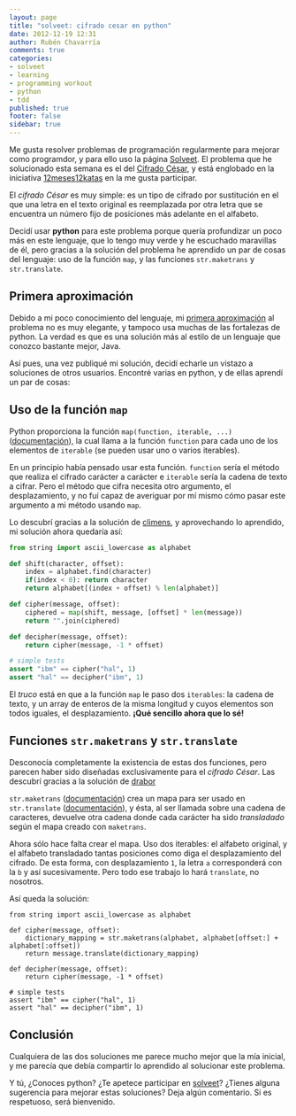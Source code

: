```yaml
---
layout: page
title: "solveet: cifrado cesar en python"
date: 2012-12-19 12:31
author: Rubén Chavarría
comments: true
categories: 
- solveet
- learning
- programming workout
- python
- tdd
published: true
footer: false
sidebar: true
---
```


Me gusta resolver problemas de programación regularmente para mejorar como programdor, y para ello uso
la página [Solveet](http://solveet.com). El problema que he solucionado esta semana es el del
[Cifrado César](http://www.solveet.com/exercises/Cifrado-Cesar/145), y está englobado en la iniciativa
[12meses12katas](http://12meses12katas.com/) en la me gusta participar.

El *cifrado César* es muy simple: es un tipo de cifrado por sustitución en el que una letra en el texto
original es reemplazada por otra letra que se encuentra un número fijo de posiciones más adelante 
en el alfabeto.

Decidí usar **python** para este problema porque quería profundizar un poco más en este lenguaje, que lo
tengo muy verde y he escuchado maravillas de él, pero gracias a la solución del problema he aprendido
un par de cosas del lenguaje: uso de la función `map`, y las funciones `str.maketrans` y `str.translate`.

<!-- more -->

## Primera aproximación

Debido a mi poco conocimiento del lenguaje, mi 
[primera aproximación](http://www.solveet.com/exercises/Cifrado-Cesar/145/solution-1076) 
al problema no es muy elegante, y tampoco usa muchas de las fortalezas de python. La verdad es que es
una solución más al estilo de un lenguaje que conozco bastante mejor, Java.

Así pues, una vez publiqué mi solución, decidí echarle un vistazo a soluciones de otros usuarios. 
Encontré varias en python, y de ellas aprendí un par de cosas:

## Uso de la función `map`

Python proporciona la función `map(function, iterable, ...)` 
([documentación](http://docs.python.org/3.3/library/functions.html#map)), la cual llama a la función
`function` para cada uno de los elementos de `iterable` (se pueden usar uno o varios iterables).

En un principio había pensado usar esta función. `function` sería el método que realiza el cifrado
carácter a carácter e `iterable` sería la cadena de texto a cifrar. Pero el método que cifra necesita
otro argumento, el desplazamiento, y no fuí capaz de averiguar por mí mismo cómo pasar este argumento
a mi método usando `map`.

Lo descubrí gracias a la solución de [climens](http://www.solveet.com/exercises/Cifrado-Cesar/145/solution-1052),
y aprovechando lo aprendido, mi solución ahora quedaría así:

``` python
from string import ascii_lowercase as alphabet

def shift(character, offset):
	index = alphabet.find(character)
	if(index < 0): return character
	return alphabet[(index + offset) % len(alphabet)]

def cipher(message, offset):
	ciphered = map(shift, message, [offset] * len(message))
	return "".join(ciphered)

def decipher(message, offset):
	return cipher(message, -1 * offset)

# simple tests
assert "ibm" == cipher("hal", 1)
assert "hal" == decipher("ibm", 1)
```

El *truco* está en que a la función `map` le paso dos `iterables`: la cadena de texto, y un array de enteros
de la misma longitud y cuyos elementos son todos iguales, el desplazamiento. **¡Qué sencillo ahora que lo
sé!**

## Funciones `str.maketrans` y `str.translate`

Desconocía completamente la existencia de estas dos funciones, pero parecen haber sido diseñadas exclusivamente
para el *cifrado César*. Las descubrí gracias a la solución de 
[drabor](http://www.solveet.com/exercises/Cifrado-Cesar/145/solution-1038)

`str.maketrans` ([documentación](http://docs.python.org/3.3/library/stdtypes.html#str.maketrans))
crea un mapa para ser usado en `str.translate` 
([documentación](http://docs.python.org/3.3/library/stdtypes.html#str.translate)), 
y ésta, al ser llamada sobre una cadena de caracteres, devuelve otra cadena donde cada carácter ha sido 
*transladado* según el mapa creado con `maketrans`. 

Ahora sólo hace falta crear el mapa. Uso dos iterables: el alfabeto original, y el alfabeto transladado tantas
posiciones como diga el desplazamiento del cifrado. De esta forma, con desplazamiento `1`, la letra `a` 
corresponderá con la `b` y así sucesivamente. Pero todo ese trabajo lo hará `translate`, no nosotros.

Así queda la solución:

```
from string import ascii_lowercase as alphabet

def cipher(message, offset):
	dictionary_mapping = str.maketrans(alphabet, alphabet[offset:] + alphabet[:offset])
	return message.translate(dictionary_mapping)

def decipher(message, offset):
	return cipher(message, -1 * offset)

# simple tests
assert "ibm" == cipher("hal", 1)
assert "hal" == decipher("ibm", 1)
```

## Conclusión

Cualquiera de las dos soluciones me parece mucho mejor que la mía inicial, y me parecía que debía compartir
lo aprendido al solucionar este problema. 

Y tú, ¿Conoces python? ¿Te apetece participar en [solveet](http://solveet.com)?
¿Tienes alguna sugerencia para mejorar estas soluciones? Deja algún comentario. Si es respetuoso, 
será bienvenido.
